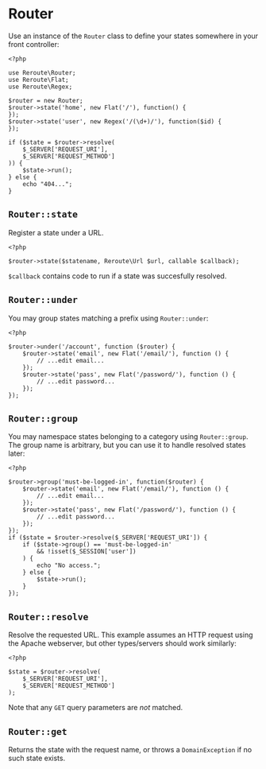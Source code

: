 # Router

Use an instance of the `Router` class to define your states somewhere in your
front controller:

    <?php

    use Reroute\Router;
    use Reroute\Flat;
    use Reroute\Regex;

    $router = new Router;
    $router->state('home', new Flat('/'), function() {
    });
    $router->state('user', new Regex('/(\d+)/'), function($id) {
    });

    if ($state = $router->resolve(
        $_SERVER['REQUEST_URI'],
        $_SERVER['REQUEST_METHOD']
    )) {
        $state->run();
    } else {
        echo "404...";
    }

## `Router::state`

Register a state under a URL.

    <?php

    $router->state($statename, Reroute\Url $url, callable $callback);

`$callback` contains code to run if a state was succesfully resolved.

## `Router::under`

You may group states matching a prefix using `Router::under`:

    <?php

    $router->under('/account', function ($router) {
        $router->state('email', new Flat('/email/'), function () {
            // ...edit email...
        });
        $router->state('pass', new Flat('/password/'), function () {
            // ...edit password...
        });
    });

## `Router::group`

You may namespace states belonging to a category using `Router::group`. The
group name is arbitrary, but you can use it to handle resolved states later:

    <?php

    $router->group('must-be-logged-in', function($router) {
        $router->state('email', new Flat('/email/'), function () {
            // ...edit email...
        });
        $router->state('pass', new Flat('/password/'), function () {
            // ...edit password...
        });
    });
    if ($state = $router->resolve($_SERVER['REQUEST_URI']) {
        if ($state->group() == 'must-be-logged-in'
            && !isset($_SESSION['user'])
        ) {
            echo "No access.";
        } else {
            $state->run();
        }
    });

## `Router::resolve`

Resolve the requested URL. This example assumes an HTTP request using the
Apache webserver, but other types/servers should work similarly:

    <?php

    $state = $router->resolve(
        $_SERVER['REQUEST_URI'],
        $_SERVER['REQUEST_METHOD']
    );

Note that any `GET` query parameters are _not_ matched.

## `Router::get`

Returns the state with the request name, or throws a `DomainException` if no
such state exists.
